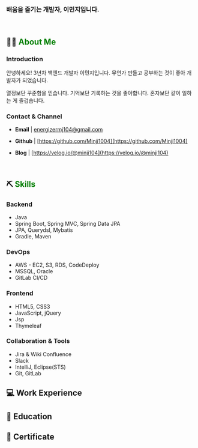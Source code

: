 ### 배움을 즐기는 개발자, 이민지입니다.
<br>

## 💁🏻 <span style="color:green">About Me</span>

### Introduction
안녕하세요! 3년차 백엔드 개발자 이민지입니다.
무언가 만들고 공부하는 것이 좋아 개발자가 되었습니다.

열정보단 꾸준함을 믿습니다.
기억보단 기록하는 것을 좋아합니다.
혼자보단 같이 일하는 게 즐겁습니다.

### Contact & Channel
- **Email** | energizermj104@gmail.com

- **Github** | [https://github.com/Minji1004](https://github.com/Minji1004)
- **Blog** | [https://velog.io/@minji104](https://velog.io/@minji104)

<br>

## ⛏️ <span style="color:green">Skills</span>
### Backend

- Java
- Spring Boot, Spring MVC, Spring Data JPA
- JPA, Querydsl, Mybatis
- Gradle, Maven

### DevOps
- AWS - EC2, S3, RDS, CodeDeploy
- MSSQL, Oracle
- GitLab CI/CD

### Frontend
- HTML5, CSS3 
- JavaScript, jQuery
- Jsp
- Thymeleaf

### Collaboration & Tools
- Jira & Wiki Confluence
- Slack
- IntelliJ, Eclipse(STS)
- Git, GitLab


## 💻 Work Experience

## 📄 Education

## 🏅 Certificate

 

<!---
Minji1004/Minji1004 is a ✨ special ✨ repository because its `README.md` (this file) appears on your GitHub profile.
You can click the Preview link to take a look at your changes.
--->
